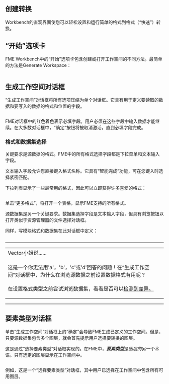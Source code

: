   <div id="readme" class="readme blob instapaper_body">
    <article class="markdown-body entry-content" itemprop="text"><h1><a id="user-content-creating-a-translation" class="anchor" aria-hidden="true" href="https://github.com/safesoftware/FMETraining/blob/Desktop-Basic-2018/DesktopBasic1Basics/1.05.CreatingATranslation.md#creating-a-translation"></a><font style="vertical-align: inherit;"><font style="vertical-align: inherit;">创建转换</font></font></h1>
<p><font style="vertical-align: inherit;"><font style="vertical-align: inherit;">Workbench的直观界面使您可以轻松设置和运行简单的格式到格式（“快速”）转换。</font></font></p>
<h2><a id="user-content-the-start-tab" class="anchor" aria-hidden="true" href="https://github.com/safesoftware/FMETraining/blob/Desktop-Basic-2018/DesktopBasic1Basics/1.05.CreatingATranslation.md#the-start-tab"></a><font style="vertical-align: inherit;"><font style="vertical-align: inherit;">“开始”选项卡</font></font></h2>
<p><font style="vertical-align: inherit;"><font style="vertical-align: inherit;">FME Workbench中的“开始”选项卡包含创建或打开工作空间的不同方法。</font><font style="vertical-align: inherit;">最简单的方法是Generate Workspace：</font></font></p>
<p><a target="_blank" href="https://github.com/safesoftware/FMETraining/blob/Desktop-Basic-2018/DesktopBasic1Basics/Images/Img1.015.GettingStarted.png"><img src="./Images/Img1.015.GettingStarted.png" alt="" style="max-width:100%;"></a></p>
<h2><a id="user-content-generate-workspace-dialog" class="anchor" aria-hidden="true" href="https://github.com/safesoftware/FMETraining/blob/Desktop-Basic-2018/DesktopBasic1Basics/1.05.CreatingATranslation.md#generate-workspace-dialog"></a><font style="vertical-align: inherit;"><font style="vertical-align: inherit;">生成工作空间对话框</font></font></h2>
<p><font style="vertical-align: inherit;"><font style="vertical-align: inherit;">“生成工作空间”对话框将所有选项压缩为单个对话框。</font><font style="vertical-align: inherit;">它具有用于定义要读取的数据和要写入的数据的格式和位置的字段。</font></font></p>
<p><a target="_blank" href="https://github.com/safesoftware/FMETraining/blob/Desktop-Basic-2018/DesktopBasic1Basics/Images/Img1.016.GenerateWorkspaceDialog.png"><img src="./Images/Img1.016.GenerateWorkspaceDialog.png" alt="" style="max-width:100%;"></a></p>
<p><font style="vertical-align: inherit;"><font style="vertical-align: inherit;">FME对话框中的红色着色表示必填字段。</font><font style="vertical-align: inherit;">用户必须在这些字段中输入数据才能继续。</font><font style="vertical-align: inherit;">在大多数对话框中，“确定”按钮将被取消激活，直到必填字段完成。</font></font></p>
<h3><a id="user-content-format-and-dataset-selection" class="anchor" aria-hidden="true" href="https://github.com/safesoftware/FMETraining/blob/Desktop-Basic-2018/DesktopBasic1Basics/1.05.CreatingATranslation.md#format-and-dataset-selection"></a><font style="vertical-align: inherit;"><font style="vertical-align: inherit;">格式和数据集选择</font></font></h3>
<p><font style="vertical-align: inherit;"><font style="vertical-align: inherit;">关键要求是源数据的格式。</font><font style="vertical-align: inherit;">FME中的所有格式选择字段都是下拉菜单和文本输入字段。</font></font></p>
<p><font style="vertical-align: inherit;"><font style="vertical-align: inherit;">文本输入字段允许您直接键入格式名称。</font><font style="vertical-align: inherit;">它具有“智能完成”功能，可在您键入时选择紧密匹配。</font></font></p>
<p><font style="vertical-align: inherit;"><font style="vertical-align: inherit;">下拉列表显示了一些最常用的格式，因此可以立即获得许多喜爱的格式：</font></font></p>
<p><a target="_blank" href="https://github.com/safesoftware/FMETraining/blob/Desktop-Basic-2018/DesktopBasic1Basics/Images/Img1.017.FormatSelect.png"><img src="./Images/Img1.017.FormatSelect.png" alt="" style="max-width:100%;"></a></p>
<p><font style="vertical-align: inherit;"><font style="vertical-align: inherit;">单击“更多格式”，将打开一个表格，显示FME支持的所有格式。</font></font></p>
<p><font style="vertical-align: inherit;"><font style="vertical-align: inherit;">源数据集是另一个关键要求。</font><font style="vertical-align: inherit;">数据集选择字段是文本输入字段，但具有浏览按钮以打开类似于资源管理器的文件选择对话框。</font></font></p>
<p><font style="vertical-align: inherit;"><font style="vertical-align: inherit;">同样，写模块格式和数据集在此对话框中定义：</font></font></p>
<p><a target="_blank" href="https://github.com/safesoftware/FMETraining/blob/Desktop-Basic-2018/DesktopBasic1Basics/Images/Img1.017b.WriterDefs.png"><img src="./Images/Img1.017b.WriterDefs.png" alt="" style="max-width:100%;"></a></p>
<hr>

<table>
<tbody><tr>
<td>
<i></i><font style="vertical-align: inherit;"><font style="vertical-align: inherit;">
Vector小姐说......
</font></font></td>
</tr>
<tr>
<td><font style="vertical-align: inherit;"><font style="vertical-align: inherit;">

这是一个你无法用'a'，'b'，'c'或'd'回答的问题！</font><font style="vertical-align: inherit;">在“生成工作空间”对话框中，为什么在浏览源数据之前设置数据格式有用呢？
</font></font><br><br><font style="vertical-align: inherit;"><font style="vertical-align: inherit;">在设置格式类型之前尝试浏览数据集，看看是否可以</font></font><a href="http://52.73.3.37/fmedatastreaming/Manual/QAResponse2017.fmw?chapter=1&amp;question=7&amp;answer=1&amp;DestDataset_TEXTLINE=C%3A%5CFMEOutput%5CQAResponse.html" rel="nofollow"><font style="vertical-align: inherit;"><font style="vertical-align: inherit;">检测到差异。</font></font></a>

</td>
</tr>
</tbody></table>
<hr>
<h2><a id="user-content-feature-types-dialog" class="anchor" aria-hidden="true" href="https://github.com/safesoftware/FMETraining/blob/Desktop-Basic-2018/DesktopBasic1Basics/1.05.CreatingATranslation.md#feature-types-dialog"></a><font style="vertical-align: inherit;"><font style="vertical-align: inherit;">要素类型对话框</font></font></h2>
<p><font style="vertical-align: inherit;"><font style="vertical-align: inherit;">单击“生成工作空间”对话框上的“确定”会导致FME生成已定义的工作空间。</font><font style="vertical-align: inherit;">但是，只要源数据集包含多个图层，就会首先提示用户选择要转换的图层。</font></font></p>
<p><font style="vertical-align: inherit;"><font style="vertical-align: inherit;">这是通过“选择要素类型”对话框实现的。</font><font style="vertical-align: inherit;">在FME中，</font></font><em><strong><font style="vertical-align: inherit;"><font style="vertical-align: inherit;">要素类型</font></font></strong></em><font style="vertical-align: inherit;"><font style="vertical-align: inherit;">是</font></font><em><font style="vertical-align: inherit;"><font style="vertical-align: inherit;">图层的</font></font></em><font style="vertical-align: inherit;"><font style="vertical-align: inherit;">另一个术语</font><font style="vertical-align: inherit;">。</font><font style="vertical-align: inherit;">只有选定的图层显示在工作空间中。</font></font></p>
<p><a target="_blank" href="https://github.com/safesoftware/FMETraining/blob/Desktop-Basic-2018/DesktopBasic1Basics/Images/Img1.018.FeatureTypeSelect.png"><img src="./Images/Img1.018.FeatureTypeSelect.png" alt="" style="max-width:100%;"></a></p>
<p><font style="vertical-align: inherit;"><font style="vertical-align: inherit;">例如，这是一个“选择要素类型”对话框，其中用户已选择在工作空间中包含所有可用图层。</font></font></p>
</article>
  </div>
